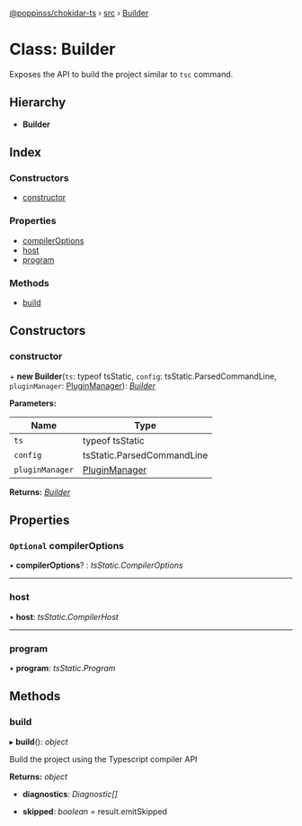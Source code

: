 [@poppinss/chokidar-ts](../README.md) › [src](../modules/src.md) › [Builder](src.builder.md)

# Class: Builder

Exposes the API to build the project similar to `tsc` command.

## Hierarchy

- **Builder**

## Index

### Constructors

- [constructor](src.builder.md#constructor)

### Properties

- [compilerOptions](src.builder.md#optional-compileroptions)
- [host](src.builder.md#host)
- [program](src.builder.md#program)

### Methods

- [build](src.builder.md#build)

## Constructors

### constructor

\+ **new Builder**(`ts`: typeof tsStatic, `config`: tsStatic.ParsedCommandLine, `pluginManager`: [PluginManager](src.pluginmanager.md)): _[Builder](src.builder.md)_

**Parameters:**

| Name            | Type                                  |
| --------------- | ------------------------------------- |
| `ts`            | typeof tsStatic                       |
| `config`        | tsStatic.ParsedCommandLine            |
| `pluginManager` | [PluginManager](src.pluginmanager.md) |

**Returns:** _[Builder](src.builder.md)_

## Properties

### `Optional` compilerOptions

• **compilerOptions**? : _tsStatic.CompilerOptions_

---

### host

• **host**: _tsStatic.CompilerHost_

---

### program

• **program**: _tsStatic.Program_

## Methods

### build

▸ **build**(): _object_

Build the project using the Typescript compiler API

**Returns:** _object_

- **diagnostics**: _Diagnostic[]_

- **skipped**: _boolean_ = result.emitSkipped
